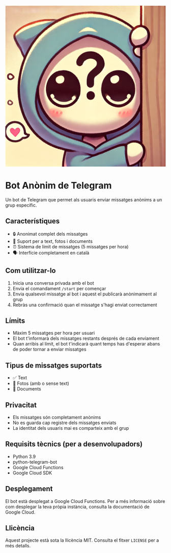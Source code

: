 ![Bot Logo](2bff2a08-14e5-40a9-8d9f-e0d6f29e5a2d.webp)

# Bot Anònim de Telegram

Un bot de Telegram que permet als usuaris enviar missatges anònims a un grup específic.

## Característiques

- 🔒 Anonimat complet dels missatges
- 📝 Suport per a text, fotos i documents
- ⏰ Sistema de límit de missatges (5 missatges per hora)
- 🗣️ Interfície completament en català

## Com utilitzar-lo

1. Inicia una conversa privada amb el bot
2. Envia el comandament `/start` per començar
3. Envia qualsevol missatge al bot i aquest el publicarà anònimament al grup
4. Rebràs una confirmació quan el missatge s'hagi enviat correctament

## Límits

- Màxim 5 missatges per hora per usuari
- El bot t'informarà dels missatges restants després de cada enviament
- Quan arribis al límit, el bot t'indicarà quant temps has d'esperar abans de poder tornar a enviar missatges

## Tipus de missatges suportats

- ✅ Text
- 📸 Fotos (amb o sense text)
- 📎 Documents

## Privacitat

- Els missatges són completament anònims
- No es guarda cap registre dels missatges enviats
- La identitat dels usuaris mai es comparteix amb el grup

## Requisits tècnics (per a desenvolupadors)

- Python 3.9
- python-telegram-bot
- Google Cloud Functions
- Google Cloud SDK

## Desplegament

El bot està desplegat a Google Cloud Functions. Per a més informació sobre com desplegar la teva pròpia instància, consulta la documentació de Google Cloud.

## Llicència

Aquest projecte està sota la llicència MIT. Consulta el fitxer `LICENSE` per a més detalls. 

